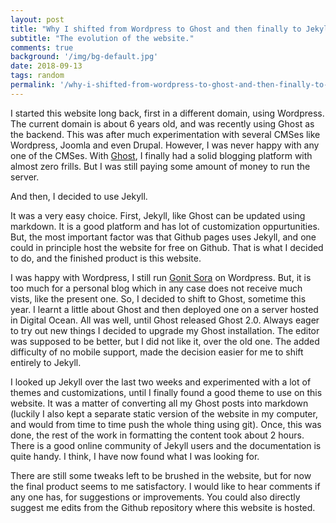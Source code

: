 ```yaml
---
layout: post
title: "Why I shifted from Wordpress to Ghost and then finally to Jekyll?"
subtitle: "The evolution of the website."
comments: true
background: '/img/bg-default.jpg'
date: 2018-09-13
tags: random
permalink: '/why-i-shifted-from-wordpress-to-ghost-and-then-finally-to-jekyll/'
---
```


I started this website long back, first in a different domain, using Wordpress. The current domain is about 6 years old, and was recently using Ghost as the backend. This was after much experimentation with several CMSes like Wordpress, Joomla and even Drupal. However, I was never happy with any one of the CMSes. With [Ghost](https://ghost.org), I finally had a solid blogging platform with almost zero frills. But I was still paying some amount of money to run the server.

And then, I decided to use Jekyll.

It was a very easy choice. First, Jekyll, like Ghost can be updated using markdown. It is a good platform and has lot of customization oppurtunities. But, the most important factor was that Github pages uses Jekyll, and one could in principle host the website for free on Github. That is what I decided to do, and the finished product is this website.

I was happy with Wordpress, I still run [Gonit Sora](https://gonitsora.com) on Wordpress. But, it is too much for a personal blog which in any case does not receive much vists, like the present one. So, I decided to shift to Ghost, sometime this year. I learnt a little about Ghost and then deployed one on a server hosted in Digital Ocean. All was well, until Ghost released Ghost 2.0. Always eager to try out new things I decided to upgrade my Ghost installation. The editor was supposed to be better, but I did not like it, over the old one. The added difficulty of no mobile support, made the decision easier for me to shift entirely to Jekyll.

I looked up Jekyll over the last two weeks and experimented with a lot of themes and customizations, until I finally found a 
good theme to use on this website. It was a matter of converting all my Ghost posts into markdown (luckily I also kept a separate static version of the website in my computer, and would from time to time push the whole thing using git). Once, this was done, the rest of the work in formatting the content took about 2 hours. There is a good online community of Jekyll users and the documentation is quite handy. I think, I have now found what I was looking for.

There are still some tweaks left to be brushed in the website, but for now the final product seems to me satisfactory. I would like to hear comments if any one has, for suggestions or improvements. You could also directly suggest me edits from the Github repository where this website is hosted.

